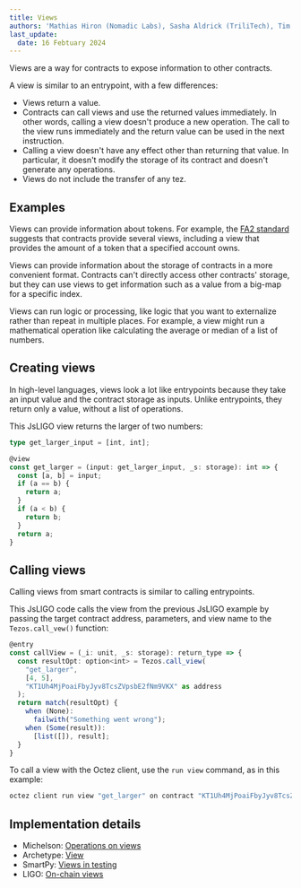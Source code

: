 ```yaml
---
title: Views
authors: 'Mathias Hiron (Nomadic Labs), Sasha Aldrick (TriliTech), Tim McMackin (TriliTech)'
last_update:
  date: 16 Febtuary 2024
---
```


Views are a way for contracts to expose information to other contracts.

A view is similar to an entrypoint, with a few differences:

- Views return a value.
- Contracts can call views and use the returned values immediately.
In other words, calling a view doesn't produce a new operation.
The call to the view runs immediately and the return value can be used in the next instruction.
- Calling a view doesn't have any effect other than returning that value.
In particular, it doesn't modify the storage of its contract and doesn't generate any operations.
- Views do not include the transfer of any tez.

## Examples

Views can provide information about tokens.
For example, the [FA2 standard](../architecture/tokens/FA2) suggests that contracts provide several views, including a view that provides the amount of a token that a specified account owns.

Views can provide information about the storage of contracts in a more convenient format.
Contracts can't directly access other contracts' storage, but they can use views to get information such as a value from a big-map for a specific index.

Views can run logic or processing, like logic that you want to externalize rather than repeat in multiple places.
For example, a view might run a mathematical operation like calculating the average or median of a list of numbers.

## Creating views

In high-level languages, views look a lot like entrypoints because they take an input value and the contract storage as inputs.
Unlike entrypoints, they return only a value, without a list of operations.

This JsLIGO view returns the larger of two numbers:

```ts
type get_larger_input = [int, int];

@view
const get_larger = (input: get_larger_input, _s: storage): int => {
  const [a, b] = input;
  if (a == b) {
    return a;
  }
  if (a < b) {
    return b;
  }
  return a;
}
```

## Calling views

Calling views from smart contracts is similar to calling entrypoints.

This JsLIGO code calls the view from the previous JsLIGO example by passing the target contract address, parameters, and view name to the `Tezos.call_vew()` function:

```ts
@entry
const callView = (_i: unit, _s: storage): return_type => {
  const resultOpt: option<int> = Tezos.call_view(
    "get_larger",
    [4, 5],
    "KT1Uh4MjPoaiFbyJyv8TcsZVpsbE2fNm9VKX" as address
  );
  return match(resultOpt) {
    when (None):
      failwith("Something went wrong");
    when (Some(result)):
      [list([]), result];
  }
}
```

To call a view with the Octez client, use the `run view` command, as in this example:

```bash
octez client run view "get_larger" on contract "KT1Uh4MjPoaiFbyJyv8TcsZVpsbE2fNm9VKX" with input "Pair 4 5"
```
<!-- TODO link to info on encoding param values -->

## Implementation details

- Michelson: [Operations on views](https://tezos.gitlab.io/active/michelson.html#operations-on-views)
- Archetype: [View](https://archetype-lang.org/docs/reference/declarations/view)
- SmartPy: [Views in testing](https://smartpy.io/manual/scenarios/testing_contracts#views)
- LIGO: [On-chain views](https://ligolang.org/docs/protocol/hangzhou#on-chain-views)
